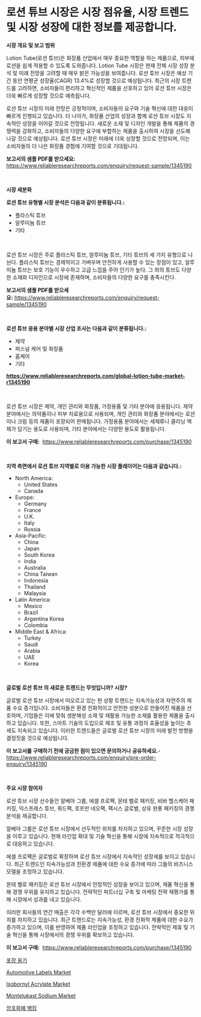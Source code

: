 <p><h1>로션 튜브 시장은 시장 점유율, 시장 트렌드 및 시장 성장에 대한 정보를 제공합니다.</h1></p><p><strong>시장 개요 및 보고 범위</strong></p>
<p><p>Lotion Tube(로션 튜브)은 화장품 산업에서 매우 중요한 역할을 하는 제품으로, 피부에 로션을 쉽게 적용할 수 있도록 도와줍니다. Lotion Tube 시장은 현재 전체 시장 성장 분석 및 미래 전망을 고려할 때 매우 밝은 가능성을 보여줍니다. 로션 튜브 시장은 예상 기간 동안 연평균 성장율(CAGR) 13.4%로 성장할 것으로 예상됩니다. 최근의 시장 트렌드를 고려하면, 소비자들이 편리하고 혁신적인 제품을 선호하고 있어 로션 튜브 시장은 더욱 빠르게 성장할 것으로 예측됩니다.</p><p>로션 튜브 시장의 미래 전망은 긍정적이며, 소비자들의 요구와 기술 혁신에 대한 대응이 빠르게 진행되고 있습니다. 더 나아가, 화장품 산업의 성장과 함께 로션 튜브 시장도 지속적인 성장을 이어갈 것으로 전망됩니다. 새로운 소재 및 디자인 개발을 통해 제품의 경쟁력을 강화하고, 소비자들의 다양한 요구에 부합하는 제품을 출시하여 시장을 선도해 나갈 것으로 예상됩니다. 로션 튜브 시장은 미래에 더욱 성장할 것으로 전망되며, 이는 소비자들의 더 나은 화장품 경험에 기여할 것으로 기대됩니다.</p></p>
<p><strong>보고서의 샘플 PDF를 받으세요:</strong> <a href="https://www.reliableresearchreports.com/enquiry/request-sample/1345190">https://www.reliableresearchreports.com/enquiry/request-sample/1345190</a></p>
<p>&nbsp;</p>
<p><strong>시장 세분화</strong></p>
<p><strong>로션 튜브 유형별 시장 분석은 다음과 같이 분류됩니다.:</strong></p>
<p><ul><li>플라스틱 튜브</li><li>알루미늄 튜브</li><li>기타</li></ul></p>
<p>&nbsp;</p>
<p><p>로션 튜브 시장은 주로 플라스틱 튜브, 알루미늄 튜브, 기타 튜브의 세 가지 유형으로 나뉜다. 플라스틱 튜브는 경제적이고 가벼우며 안전하게 사용할 수 있는 장점이 있고, 알루미늄 튜브는 보호 기능이 우수하고 고급 느낌을 주어 인기가 높다. 그 외의 튜브도 다양한 소재와 디자인으로 시장에 존재하며, 소비자들의 다양한 요구를 충족시킨다.</p></p>
<p><strong>보고서의 샘플 PDF를 받으세요:</strong>&nbsp;<a href="https://www.reliableresearchreports.com/enquiry/request-sample/1345190">https://www.reliableresearchreports.com/enquiry/request-sample/1345190</a></p>
<p>&nbsp;</p>
<p><strong> 로션 튜브 응용 분야별 시장 산업 조사는 다음과 같이 분류됩니다.:</strong></p>
<p><ul><li>제약</li><li>퍼스널 케어 및 화장품</li><li>홈케어</li><li>기타</li></ul></p>
<p><strong><a href="https://www.reliableresearchreports.com/global-lotion-tube-market-r1345190">https://www.reliableresearchreports.com/global-lotion-tube-market-r1345190</a></strong></p>
<p>&nbsp;</p>
<p><p>로션 튜브 시장은 제약, 개인 관리와 화장품, 가정용품 및 기타 분야에 응용됩니다. 제약 분야에서는 의약품이나 피부 치료용으로 사용되며, 개인 관리와 화장품 분야에서는 로션이나 크림 등의 제품이 포장되어 판매됩니다. 가정용품 분야에서는 세제류나 클리닝 액체가 담기는 용도로 사용되며, 기타 분야에서는 다양한 용도로 활용됩니다.</p></p>
<p><strong>이 보고서 구매:</strong>&nbsp; <a href="https://www.reliableresearchreports.com/purchase/1345190">https://www.reliableresearchreports.com/purchase/1345190</a></p>
<p>&nbsp;</p>
<p><strong>지역 측면에서 로션 튜브 지역별로 이용 가능한 시장 플레이어는 다음과 같습니다.:</strong></p>
<p><ul>
    <li>
        North America:
        <ul>
            <li>United States</li>
            <li>Canada</li>
        </ul>
    </li>
    <li>
        Europe:
        <ul>
            <li>Germany</li>
            <li>France</li>
            <li>U.K.</li>
            <li>Italy</li>
            <li>Russia</li>
        </ul>
    </li>
    <li>
        Asia-Pacific:
        <ul>
            <li>China</li>
            <li>Japan</li>
            <li>South Korea</li>
            <li>India</li>
            <li>Australia</li>
            <li>China Taiwan</li>
            <li>Indonesia</li>
            <li>Thailand</li>
            <li>Malaysia</li>
        </ul>
    </li>
    <li>
        Latin America:
        <ul>
            <li>Mexico</li>
            <li>Brazil</li>
            <li>Argentina Korea</li>
            <li>Colombia</li>
        </ul>
    </li>
    <li>
        Middle East & Africa:
        <ul>
            <li>Turkey</li>
            <li>Saudi</li>
            <li>Arabia</li>
            <li>UAE</li>
            <li>Korea</li>
        </ul>
    </li>
    </ul></p>
<p>&nbsp;</p>
<p><strong>글로벌 로션 튜브 의 새로운 트렌드는 무엇입니까? 시장?</strong></p>
<p><p>글로벌 로션 튜브 시장에서 떠오르고 있는 현 상황 트렌드는 지속가능성과 자연주의 제품 수요 증가입니다. 소비자들은 환경 친화적이고 안전한 성분으로 만들어진 제품을 선호하며, 기업들은 이에 맞춰 생분해성 소재 및 재활용 가능한 소재를 활용한 제품을 출시하고 있습니다. 또한, 스마트 기술의 도입으로 제조 및 유통 과정의 효율성을 높이는 추세도 지속되고 있습니다. 이러한 트렌드들은 글로벌 로션 튜브 시장의 미래 발전 방향을 결정짓을 것으로 예상됩니다.</p></p>
<p><strong>이 보고서를 구매하기 전에 궁금한 점이 있으면 문의하거나 공유하세요.</strong>- <a href="https://www.reliableresearchreports.com/enquiry/pre-order-enquiry/1345190">https://www.reliableresearchreports.com/enquiry/pre-order-enquiry/1345190</a></p>
<p>&nbsp;</p>
<p><strong>주요 시장 참여자</strong></p>
<p><p>로션 튜브 시장 선수들인 알베아 그룹, 에셀 프로팩, 몬테 벨로 패키징, 비바 헬스케어 패키징, 익스프레스 튜브, 쿼드팩, 호프만 네오팩, 팩시스 글로벌, 상유 완롱 패키징의 경쟁 분석을 제공합니다. </p><p>알베아 그룹은 로션 튜브 시장에서 선두적인 위치를 차지하고 있으며, 꾸준한 시장 성장을 이루고 있습니다. 현재 라인업 확대 및 기술 혁신을 통해 시장에 지속적으로 적극적으로 대응하고 있습니다. </p><p>에셀 프로팩은 글로벌로 확장하며 로션 튜브 시장에서 지속적인 성장세를 보이고 있습니다. 최근 트렌드인 지속가능성과 친환경 제품에 대한 수요 증가에 따라 그들의 비즈니스 모델을 조정하고 있습니다. </p><p>몬테 벨로 패키징은 로션 튜브 시장에서 안정적인 성장을 보이고 있으며, 제품 혁신을 통해 경쟁 우위를 유지하고 있습니다. 전략적인 파트너십 구축 및 마케팅 전략 재평가를 통해 시장에서 성과를 내고 있습니다. </p><p>이러한 회사들의 연간 매출은 각각 수백만 달러에 이르며, 로션 튜브 시장에서 중요한 위치를 차지하고 있습니다. 최근 트렌드로는 지속가능성, 환경 친화적 제품에 대한 수요가 증가하고 있으며, 이를 반영하여 제품 라인업을 조정하고 있습니다. 전략적인 제휴 및 기술 혁신을 통해 시장에서의 경쟁 우위를 확보하고 있습니다.</p></p>
<p><strong>이 보고서 구매:</strong>&nbsp;&nbsp;<a href="https://www.reliableresearchreports.com/purchase/1345190">https://www.reliableresearchreports.com/purchase/1345190</a></p>
<p><p><a href="https://github.com/BrettWeberrt8767765/Market-Research-Report-List-1/blob/main/856415320098.md">포장 용기</a></p><p><a href="https://sulfuric-clavicle-d39.notion.site/Automotive-Labels-Market-Size-Evaluating-its-Market-Trends-Growth-and-Projections-2024-2031-f40511a57b0542fab329e300bce48653">Automotive Labels Market</a></p><p><a href="https://issuu.com/reportprime-2/docs/isobornyl-acrylate-market-size-2030.pptx">Isobornyl Acrylate Market</a></p><p><a href="https://issuu.com/reportprime-2/docs/montelukast-sodium-market-size-2030.pptx">Montelukast Sodium Market</a></p><p><a href="https://github.com/nuekbpymrrz5/Market-Research-Report-List-1/blob/main/965466820097.md">암호화폐 뱅킹</a></p></p>